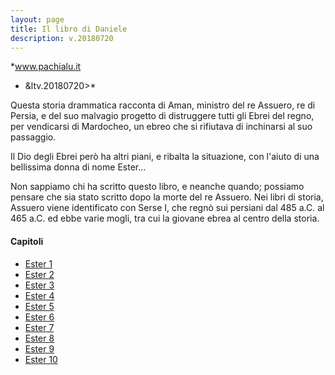 ```yaml
---
layout: page
title: Il libro di Daniele
description: v.20180720
---
```


*<a href="http://www.pachialu.it" class="urlextern" title="http://www.pachialu.it">www.pachialu.it</a>
- &ltv.20180720&gt;*

Questa storia drammatica racconta di Aman, ministro del re Assuero, re
di Persia, e del suo malvagio progetto di distruggere tutti gli Ebrei
del regno, per vendicarsi di Mardocheo, un ebreo che si rifiutava di
inchinarsi al suo passaggio.

Il Dio degli Ebrei però ha altri piani, e ribalta la situazione, con
l'aiuto di una bellissima donna di nome Ester…

Non sappiamo chi ha scritto questo libro, e neanche quando; possiamo
pensare che sia stato scritto dopo la morte del re Assuero. Nei libri di
storia, Assuero viene identificato con Serse I, che regnò sui persiani
dal 485 a.C. al 465 a.C. ed ebbe varie mogli, tra cui la giovane ebrea
al centro della storia.

#### Capitoli

* [Ester 1](pages/est01.html)
* [Ester 2](pages/est02.html)
* [Ester 3](pages/est03.html)
* [Ester 4](pages/est04.html)
* [Ester 5](pages/est05.html)
* [Ester 6](pages/est06.html)
* [Ester 7](pages/est07.html)
* [Ester 8](pages/est08.html)
* [Ester 9](pages/est09.html)
* [Ester 10](pages/est10.html)
